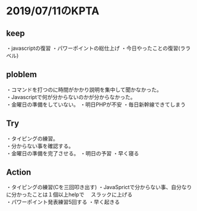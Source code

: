 # 2019/07/11のKPTA


## keep
・javascriptの復習
・パワーポイントの総仕上げ
・今日やったことの復習(ララベル)

## ploblem
・コマンドを打つのに時間がかかり説明を集中して聞かなかった。  
・Javascriptで何が分からないのかが分からなかった。  
・金曜日の準備をしていない。
・明日PHPが不安
・毎日新幹線できてしまう

## Try
・タイピングの練習。  
・分からない事を確認する。  
・金曜日の準備を完了させる。
・明日の予習
・早く寝る

## Action
・タイピングの練習(Cを三回叩き出す)
・JavaSprictで分からない事、自分なりに分かったことは１個以上helpで
　スラックに上げる  
・パワーポイント発表練習5回する
・早く起きる
